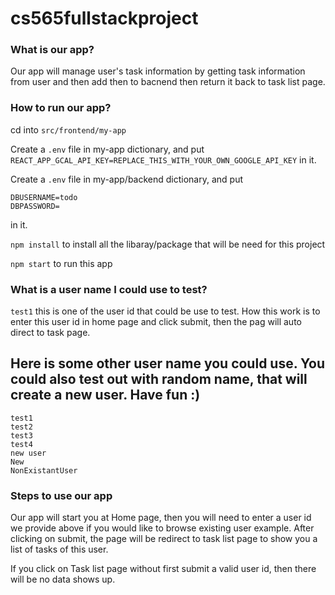 # cs565fullstackproject

### What is our app?
Our app will manage user's task information by getting task information from user and then add then to bacnend then return it back to task list page.



### How to run our app?
cd into `src/frontend/my-app`

Create a `.env` file in my-app dictionary, and put `REACT_APP_GCAL_API_KEY=REPLACE_THIS_WITH_YOUR_OWN_GOOGLE_API_KEY` in it.

Create a `.env` file in my-app/backend dictionary, and put
```
DBUSERNAME=todo
DBPASSWORD=
``` 
in it.

`npm install` to install all the libaray/package that will be need for this project

`npm start` to run this app



### What is a user name I could use to test?
`test1` this is one of the user id that could be use to test.
How this work is to enter this user id in home page and click submit, then the pag will auto direct to task page.
## Here is some other user name you could use. You could also test out with random name, that will create a new user. Have fun :)
```
test1
test2
test3
test4
new user
New
NonExistantUser
```



### Steps to use our app
Our app will start you at Home page, then you will need to enter a user id we provide above if you would like to browse existing user example. After clicking on submit, the page will be redirect to task list page to show you a list of tasks of this user. 

If you click on Task list page without first submit a valid user id, then there will be no data shows up.

